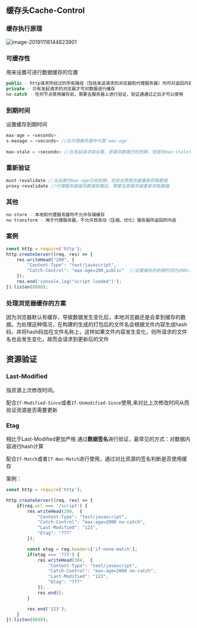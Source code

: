 ## 缓存头Cache-Control

### 缓存执行原理

![image-20191118144823901](C:\Users\xnn\AppData\Roaming\Typora\typora-user-images\image-20191118144823901.png)



### 可缓存性

用来设置可进行数据缓存的位置

```js
public - http请求所经过的所有路径（包括发送请求的浏览器和代理服务器）均可对返回内容进行缓存操作
private - 只有发起请求的浏览器才可对数据进行缓存
no-catch - 任何节点使用缓存前，需要去服务器上进行验证，验证通通过之后才可以使用
```

### 到期时间

设置缓存到期时间

```js
max-age = <seconds>
s-maxage = <seconds> //在代理服务器中代替`max-age`
    
max-stale = <seconds> //在发起请求端设置，若缓存数据已经到期，但是在max-stale设置的时间内，任可以使用还缓存数据
```

### 重新验证

```js
must-revalidate //当设置的max-age已经到期，则会去原服务器重新获取数据
proxy-revalidate //代理服务器缓存数据到期后，需要去原服务器重新获取数据
```

### 其他 

```js
no-store - 本地和代理服务器均不允许存储缓存
no-transform - 用于代理服务器，不允许其改动（压缩、优化）服务器所返回的内容
```

### 案例

```js
const http = require('http');
http.createServer((req, res) => {
    res.writeHead("200", {
        "Content-Type": "text/javascript",
        "Catch-Control": "max-age=200,public"  //设置缓存的到期时间为200s，并设置数据缓存位置，多个值之间用‘，’分割
    });
    res.end('console.log("script loaded")');
}).listen(8888);
```

### 处理浏览器缓存的方案

因为浏览器默认有缓存，导致数据发生变化后，本地浏览器还是会拿到缓存的数据。为处理这种情况，在构建的生成的打包后的文件名会根据文件内容生成hash码，并将hash码加在文件名称上，这样如果文件内容发生变化，则所请求的文件名也会发生变化，故而会请求到更新后的文件



## 资源验证

### Last-Modified

指资源上次修改时间。

配合`If-Modified-Since`或者`If-Unmodified-Since`使用,来对比上次修改时间从而验证资源是否需要更新

### Etag
相比于Last-Modified更加严格
通过**数据签名**进行验证，最常见的方式：对数据内容进行hash计算

配合`If-Match`或者`If-Non-Match`进行使用，通过对比资源的签名判断是否使用缓存

案例：

```js
const http = require('http');

http.createServer((req, res) => {
    if(req.url === '/script') {
        res.writeHead(200,  {
            "Content-Type": "text/javascript",
            "Catch-Control": "max-age=2000 no-catch",
            "Last-Modified": "123",
            "Etag": "777"
        });

        const etag = req.headers['if-none-match'];
        if(etag === '777') {
            res.writeHead(304,  {
                "Content-Type": "text/javascript",
                "Catch-Control": "max-age=2000 no-catch",
                "Last-Modified": "123",
                "Etag": "777"
            });
            res.end();
        }

        res.end('123');
    }
}).listen(8888);
```

